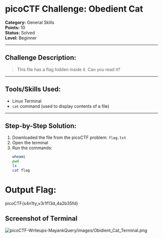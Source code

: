 # picoCTF Challenge: Obedient Cat

**Category:** General Skills  
**Points:** 10  
**Status:** Solved  
**Level:** Beginner  

---

## Challenge Description:

> This file has a flag hidden inside it. Can you read it?

---

## Tools/Skills Used:
- Linux Terminal
- `cat` command (used to display contents of a file)

---

## Step-by-Step Solution:

1. Downloaded the file from the picoCTF problem: `flag.txt` 
2. Open the terminal
3. Run the commands:
   ```bash
   whoami
   pwd
   ls
   cat flag

# Output Flag:
picoCTF{s4n1ty_v3r1f13d_4a2b35fd}

## Screenshot of Terminal

![[picoCTF-Writeups-MayankQuery/images/Obidient_Cat_Terminal.png](https://github.com/MayankQuery/picoCTF-Writeups-MayankQuery/blob/main/images/Obidient_Cat_Terminal.png)](https://github.com/MayankQuery/picoCTF-Writeups-MayankQuery/blob/main/Images/Obidient_Cat_Terminal.png?raw=true)


